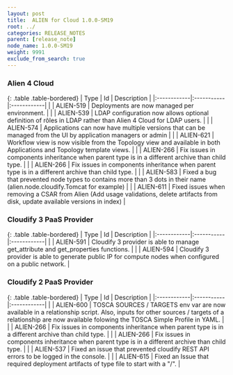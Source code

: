 ```yaml
---
layout: post
title:  ALIEN for Cloud 1.0.0-SM19
root: ../
categories: RELEASE_NOTES
parent: [release_note]
node_name: 1.0.0-SM19
weight: 9991
exclude_from_search: true
---
```






### Alien 4 Cloud

{: .table .table-bordered}
| Type        | Id         | Description |
|:------------|:-----------|:------------|
| <i class="fa fa-plus text-success"></i> | ALIEN-519 | Deployments are now managed per environment. |
| <i class="fa fa-plus text-success"></i> | ALIEN-539 | LDAP configuration now allows optional definition of rôles in LDAP rather than Alien 4 Cloud for LDAP users. |
| <i class="fa fa-plus text-success"></i> | ALIEN-574 | Applications can now have multiple versions that can be managed from the UI by application managers or admin |
| <i class="fa fa-level-up text-primary"></i> | ALIEN-621 | Workflow view is now visible from the Topology view and available in both Applications and Topology template views. |
| <i class="fa fa-bug text-danger"></i> | ALIEN-266 | Fix issues in components inheritance when parent type is in a different archive than child type. |
| <i class="fa fa-bug text-danger"></i> | ALIEN-266 | Fix issues in components inheritance when parent type is in a different archive than child type. |
| <i class="fa fa-bug text-danger"></i> | ALIEN-583 | Fixed a bug that prevented node types to contains more than 3 dots in their name (alien.node.cloudify.Tomcat for example) |
| <i class="fa fa-bug text-danger"></i> | ALIEN-611 | Fixed issues when removing a CSAR from Alien (Add usage validations, delete artifacts from disk, update available versions in index) |

### Cloudify 3 PaaS Provider

{: .table .table-bordered}
| Type        | Id         | Description |
|:------------|:-----------|:------------|
| <i class="fa fa-plus text-success"></i> | ALIEN-591 | Cloudify 3 provider is able to manage get_attribute and get_properties functions. |
| <i class="fa fa-plus text-success"></i> | ALIEN-594 | Cloudify 3 provider is able to generate public IP for compute nodes when configured on a public network. |

### Cloudify 2 PaaS Provider

{: .table .table-bordered}
| Type        | Id         | Description |
|:------------|:-----------|:------------|
| <i class="fa fa-level-up text-primary"></i> | ALIEN-600 | TOSCA SOURCES / TARGETS env var are now available in a relationship script. Also, inputs for other sources / targets of a relationship are now available folowing the TOSCA Simple Profile in YAML. |
| <i class="fa fa-bug text-danger"></i> | ALIEN-266 | Fix issues in components inheritance when parent type is in a different archive than child type. |
| <i class="fa fa-bug text-danger"></i> | ALIEN-266 | Fix issues in components inheritance when parent type is in a different archive than child type. |
| <i class="fa fa-bug text-danger"></i> | ALIEN-537 | Fixed an issue that prevented cloudify REST API errors to be logged in the console. |
| <i class="fa fa-bug text-danger"></i> | ALIEN-615 | Fixed an Issue that required deployment artifacts of type file to start with a "/". |
